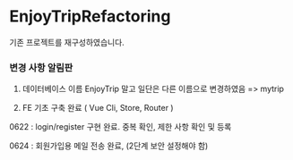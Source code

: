 # EnjoyTripRefactoring
기존 프로젝트를 재구성하였습니다.

### 변경 사항 알림판

1. 데이터베이스 이름 EnjoyTrip 말고 일단은 다른 이름으로 변경하였음 => mytrip

2. FE 기초 구축 완료 ( Vue Cli, Store, Router )

0622 :
login/register 구현 완료. 중복 확인, 제한 사항 확인 및 등록

0624 : 
회원가입용 메일 전송 완료, (2단계 보안 설정해야 함)
